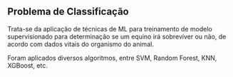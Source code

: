 ## Problema de Classificação

Trata-se da aplicação de técnicas de ML para treinamento de modelo supervisionado para determinação se um equino irá sobreviver ou não, de acordo com dados vitais do organismo do animal.

Foram aplicados diversos algoritmos, entre SVM, Random Forest, KNN, XGBoost, etc.

